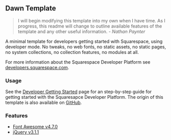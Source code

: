 Dawn Template
------------------------------

>I will begin modifying this template into my own when I have time. As I progress, this readme will change to outline available features of the template and any other useful information. _- Nathan Paynter_  

A minimal template for developers getting started with Squarespace, using developer mode. No tweaks, no web fonts, no static assets, no static pages, no system collections, no collection features, no modules at all.

For more information about the Squarespace Developer Platform see [developers.squarespace.com](http://developers.squarespace.com).

### Usage

See the [Developer Getting Started](https://developers.squarespace.com/getting-started) page for an step-by-step guide for getting started with the Squaresapce Developer Platform. The origin of this template is also available on [GitHub](https://github.com/Squarespace/base-template).

### Features

* [Font Awesome v4.7.0](https://github.com/FortAwesome/Font-Awesome)  
* [jQuery v3.1.1](https://jquery.com/)  

